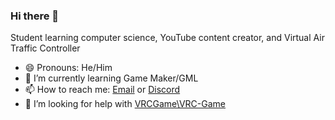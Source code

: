 ### Hi there 👋

<!--
**svalencia014/svalencia014** is a ✨ _special_ ✨ repository because its `README.md` (this file) appears on your GitHub profile.

Here are some ideas to get you started:

- 🔭 I’m currently working on ...
- 👯 I’m looking to collaborate on ...
- 💬 Ask me about ...
- ⚡ Fun fact: ...
-->

Student learning computer science, YouTube content creator, and Virtual Air Traffic Controller

- 😄 Pronouns: He/Him
- 🌱 I’m currently learning Game Maker/GML
- 📫 How to reach me: [Email](mailto:sv.samuel.valencia014@gmail.com) or [Discord](https://discord.gg/a65sJ99D98)
- 🤔 I’m looking for help with [VRCGame\VRC-Game](https://github.com/VRCGame/VRC-Game)
